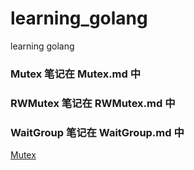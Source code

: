 # learning_golang
learning golang

### Mutex 笔记在 Mutex.md 中
### RWMutex 笔记在 RWMutex.md 中
### WaitGroup 笔记在 WaitGroup.md 中

[Mutex](https://github.com/liusuxian/learning_golang/blob/master/Mutex.md)